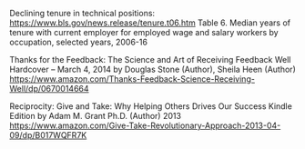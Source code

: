Declining tenure in technical positions:
https://www.bls.gov/news.release/tenure.t06.htm
Table 6. Median years of tenure with current employer for employed wage and salary workers by occupation, selected years, 2006-16

Thanks for the Feedback: The Science and Art of Receiving Feedback Well Hardcover – March 4, 2014
by Douglas Stone  (Author), Sheila Heen  (Author) https://www.amazon.com/Thanks-Feedback-Science-Receiving-Well/dp/0670014664

Reciprocity: Give and Take: Why Helping Others Drives Our Success Kindle Edition
by Adam M. Grant Ph.D. (Author) 2013 https://www.amazon.com/Give-Take-Revolutionary-Approach-2013-04-09/dp/B017WQFR7K

